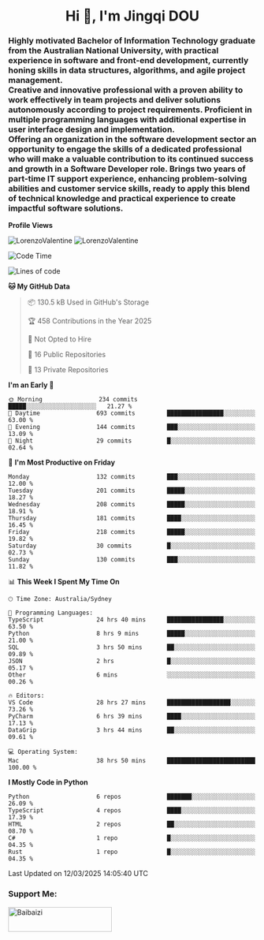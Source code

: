 <h1 align="center">Hi 👋, I'm Jingqi DOU</h1>
<h3 align="left">
Highly motivated Bachelor of Information Technology graduate from the Australian National University, with practical experience in software and front-end development, currently honing skills in data structures, algorithms, and agile project management. <br>
Creative and innovative professional with a proven ability to work effectively in team projects and deliver solutions autonomously according to project requirements. Proficient in multiple programming languages with additional expertise in user interface design and implementation. <br>
Offering an organization in the software development sector an opportunity to engage the skills of a dedicated professional who will make a valuable contribution to its continued success and growth in a Software Developer role. Brings two years of part-time IT support experience, enhancing problem-solving abilities and customer service skills, ready to apply this blend of technical knowledge and practical experience to create impactful software solutions.
</h3>

**Profile Views**<br>
<!-- <img src="https://count.getloli.com/get/@:name" alt="LorenzoValentine" theme="rule34" /> -->
<img src="https://count.getloli.com/@LorenzoValentine?name=LorenzoValentine&theme=asoul&padding=7&offset=0&align=center&scale=2&pixelated=1&darkmode=auto&prefix=020315" alt="LorenzoValentine" theme="rule34" />
<img src="https://count.getloli.com/@LorenzoValentine?name=LorenzoValentine&theme=food&padding=7&offset=0&align=center&scale=2&pixelated=1&darkmode=auto&prefix=020315" alt="LorenzoValentine" theme="rule34" />
 

<!--START_SECTION:waka-->
![Code Time](http://img.shields.io/badge/Code%20Time-1%2C649%20hrs%2023%20mins-blue)

![Lines of code](https://img.shields.io/badge/From%20Hello%20World%20I%27ve%20Written-227.2%20thousand%20lines%20of%20code-blue)

**🐱 My GitHub Data** 

> 📦 130.5 kB Used in GitHub's Storage 
 > 
> 🏆 458 Contributions in the Year 2025
 > 
> 🚫 Not Opted to Hire
 > 
> 📜 16 Public Repositories 
 > 
> 🔑 13 Private Repositories 
 > 
**I'm an Early 🐤** 

```text
🌞 Morning                234 commits         █████░░░░░░░░░░░░░░░░░░░░   21.27 % 
🌆 Daytime                693 commits         ████████████████░░░░░░░░░   63.00 % 
🌃 Evening                144 commits         ███░░░░░░░░░░░░░░░░░░░░░░   13.09 % 
🌙 Night                  29 commits          █░░░░░░░░░░░░░░░░░░░░░░░░   02.64 % 
```
📅 **I'm Most Productive on Friday** 

```text
Monday                   132 commits         ███░░░░░░░░░░░░░░░░░░░░░░   12.00 % 
Tuesday                  201 commits         █████░░░░░░░░░░░░░░░░░░░░   18.27 % 
Wednesday                208 commits         █████░░░░░░░░░░░░░░░░░░░░   18.91 % 
Thursday                 181 commits         ████░░░░░░░░░░░░░░░░░░░░░   16.45 % 
Friday                   218 commits         █████░░░░░░░░░░░░░░░░░░░░   19.82 % 
Saturday                 30 commits          █░░░░░░░░░░░░░░░░░░░░░░░░   02.73 % 
Sunday                   130 commits         ███░░░░░░░░░░░░░░░░░░░░░░   11.82 % 
```


📊 **This Week I Spent My Time On** 

```text
🕑︎ Time Zone: Australia/Sydney

💬 Programming Languages: 
TypeScript               24 hrs 40 mins      ████████████████░░░░░░░░░   63.50 % 
Python                   8 hrs 9 mins        █████░░░░░░░░░░░░░░░░░░░░   21.00 % 
SQL                      3 hrs 50 mins       ██░░░░░░░░░░░░░░░░░░░░░░░   09.89 % 
JSON                     2 hrs               █░░░░░░░░░░░░░░░░░░░░░░░░   05.17 % 
Other                    6 mins              ░░░░░░░░░░░░░░░░░░░░░░░░░   00.26 % 

🔥 Editors: 
VS Code                  28 hrs 27 mins      ██████████████████░░░░░░░   73.26 % 
PyCharm                  6 hrs 39 mins       ████░░░░░░░░░░░░░░░░░░░░░   17.13 % 
DataGrip                 3 hrs 44 mins       ██░░░░░░░░░░░░░░░░░░░░░░░   09.61 % 

💻 Operating System: 
Mac                      38 hrs 50 mins      █████████████████████████   100.00 % 
```

**I Mostly Code in Python** 

```text
Python                   6 repos             ███████░░░░░░░░░░░░░░░░░░   26.09 % 
TypeScript               4 repos             ████░░░░░░░░░░░░░░░░░░░░░   17.39 % 
HTML                     2 repos             ██░░░░░░░░░░░░░░░░░░░░░░░   08.70 % 
C#                       1 repo              █░░░░░░░░░░░░░░░░░░░░░░░░   04.35 % 
Rust                     1 repo              █░░░░░░░░░░░░░░░░░░░░░░░░   04.35 % 
```




 Last Updated on 12/03/2025 14:05:40 UTC
<!--END_SECTION:waka-->

<!-- [![willianrod's wakatime stats](https://github-readme-stats.vercel.app/api/wakatime?username=lorenzoval2050)](https://github.com/anuraghazra/github-readme-stats) -->


<h3 align="left">Support Me:</h3>
<p><a href="https://www.buymeacoffee.com/Baibaizi"> <img align="left" src="https://cdn.buymeacoffee.com/buttons/v2/default-yellow.png" height="50" width="210" alt="Baibaizi" /></a></p><br><br>
